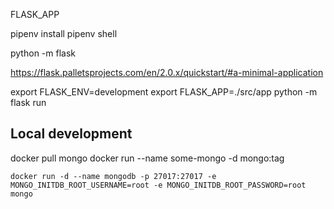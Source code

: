 
FLASK_APP

pipenv install
pipenv shell

python -m flask

https://flask.palletsprojects.com/en/2.0.x/quickstart/#a-minimal-application

export FLASK_ENV=development
export FLASK_APP=./src/app
python -m flask run

## Local development

docker pull mongo
docker run --name some-mongo -d mongo:tag

```
docker run -d --name mongodb -p 27017:27017 -e MONGO_INITDB_ROOT_USERNAME=root -e MONGO_INITDB_ROOT_PASSWORD=root mongo
```